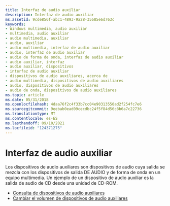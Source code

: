 ```yaml
---
title: Interfaz de audio auxiliar
description: Interfaz de audio auxiliar
ms.assetid: 9cde856f-abc1-4893-9a28-35685e6d763c
keywords:
- Windows multimedia, audio auxiliar
- multimedia, audio auxiliar
- audio multimedia, auxiliar
- audio, auxiliar
- audio multimedia, interfaz de audio auxiliar
- audio, interfaz de audio auxiliar
- audio de forma de onda, interfaz de audio auxiliar
- audio auxiliar, interfaz
- audio auxiliar, dispositivos
- interfaz de audio auxiliar
- dispositivos de audio auxiliares, acerca de
- audio multimedia, dispositivos de audio auxiliares
- audio, dispositivos de audio auxiliares
- audio de onda, dispositivos de audio auxiliares
ms.topic: article
ms.date: 05/31/2018
ms.openlocfilehash: 4daa76f2c4f33b7cc04e90313550ad2f254fc7e6
ms.sourcegitcommit: 9eebab0ead09cecdbc24f5f84d56c8b6a7c22736
ms.translationtype: MT
ms.contentlocale: es-ES
ms.lasthandoff: 09/10/2021
ms.locfileid: "124371275"
---
```

# <a name="auxiliary-audio-interface"></a>Interfaz de audio auxiliar

Los dispositivos de audio auxiliares son dispositivos de audio cuya salida se mezcla con los dispositivos de salida DE AUDIO y de forma de onda en un equipo multimedia. Un ejemplo de un dispositivo de audio auxiliar es la salida de audio de CD desde una unidad de CD-ROM.

-   [Consulta de dispositivos de audio auxiliares](querying-auxiliary-audio-devices.md)
-   [Cambiar el volumen de dispositivos de audio auxiliares](changing-the-volume-of-auxiliary-audio-devices.md)

 

 




